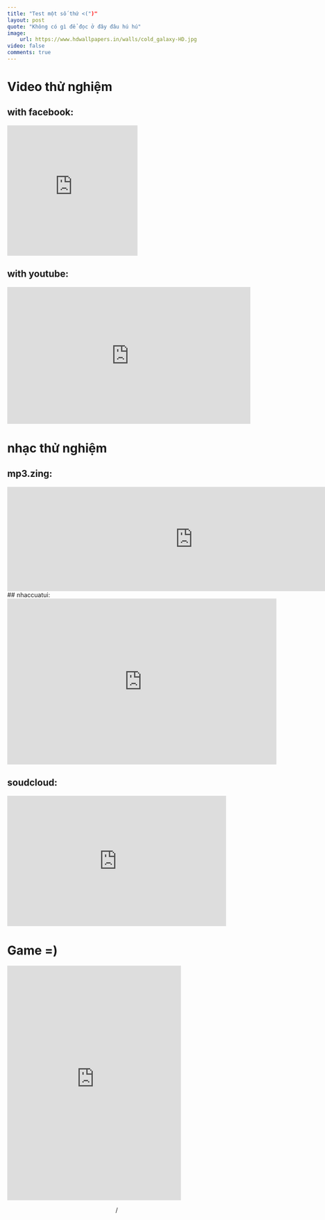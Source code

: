 ```yaml
---
title: "Test một số thứ <(")"
layout: post
quote: "Không có gì để đọc ở đây đâu hú hú"
image: 
    url: https://www.hdwallpapers.in/walls/cold_galaxy-HD.jpg
video: false
comments: true
---
```


# Video thử nghiệm  
## with facebook:  
<iframe src="https://www.facebook.com/plugins/video.php?href=https%3A%2F%2Fwww.facebook.com%2FBestieVN%2Fvideos%2F1521750244608849%2F&show_text=1&width=300" width="300" height="300" style="border:none;overflow:shift" scrolling="yes" frameborder="1" allowTransparency="true" allowFullScreen="true"></iframe>

## with youtube:
<iframe width="560" height="315" src="https:4//www.youtube.com/embed/sKkeymi8dnE?rel=0&amp;start=837" frameborder="0" allowfullscreen></iframe>


# nhạc thử nghiệm  
## mp3.zing:  
<iframe scrolling="no" width="853" height="240" src="https://mp3.zing.vn/embed/song/ZW8W6UEF" frameborder="0" allowfullscreen="true"></iframe>
## nhaccuatui:  
<iframe src="https://www.nhaccuatui.com/mh/normal/dK1rcdBKFkpN" width="620" height="382" frameborder="0" allowfullscreen></iframe>

## soudcloud:
<iframe width="100%" height="300" scrolling="no" frameborder="yes" src="https://w.soundcloud.com/player/?url=https%3A//api.soundcloud.com/tracks/332229480&amp;color=%23ff5500&amp;auto_play=false&amp;hide_related=false&amp;show_comments=true&amp;show_user=true&amp;show_reposts=false&amp;show_teaser=true&amp;visual=true"></iframe>

# Game =)
<!-- Hey Webmaster! Place this html code where you'd like the game to appear. -->
<iframe src="https://www.silvergames.com/en/2048/iframe" width="400" height="540" style="margin:0;padding:0;border:0"></iframe>
<p style="text-align:center"><a href="https://www.silvergames.com/en/2048" rel="nofollow" target="_blank"></a> / <a href="https://www.silvergames.com/en/t/number" rel="nofollow" target="_blank"></a></p>
<!-- End of game embed code -->
 

